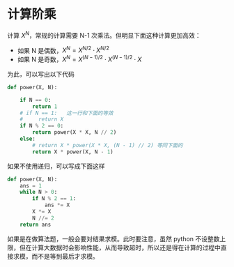 # 计算阶乘

计算 $X^N$，常规的计算需要 N-1 次乘法。但明显下面这种计算更加高效：

- 如果 N 是偶数，$X^N = X^{N/2} \cdot X^{N/2}$
- 如果 N 是奇数，$X^N = X^{(N-1)/2} \cdot X^{(N-1)/2} \cdot X$

为此，可以写出以下代码

```py
def power(X, N):

    if N == 0:
        return 1
    # if N == 1:   这一行和下面的等效
    #     return X
    if N % 2 == 0:
        return power(X * X, N // 2)
    else:
        # return X * power(X * X, (N - 1) // 2) 等同下面的
        return X * power(X, N - 1)
```

如果不使用递归，可以写成下面这样

```py
def power(X, N):
    ans = 1
    while N > 0:
        if N % 2 == 1:
            ans *= X
        X *= X
        N //= 2
    return ans
```

如果是在做算法题，一般会要对结果求模。此时要注意，虽然 python 不设整数上限，但在计算大数据时会影响性能，从而导致超时，所以还是得在计算的过程中直接求模，而不是等到最后才求模。

